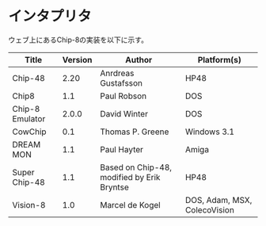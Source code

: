 # インタプリタ

ウェブ上にあるChip-8の実装を以下に示す。

| Title   | Version | Author              | Platform(s) |
|---------|---------|---------------------|-------------|
| Chip-48 | 2.20    | Anrdreas Gustafsson | HP48        |
| Chip8   | 1.1     | Paul Robson         | DOS         |
| Chip-8 Emulator | 2.0.0  | David Winter | DOS         |
| CowChip | 0.1     | Thomas P. Greene    | Windows 3.1 |
| DREAM MON | 1.1   | Paul Hayter         | Amiga       |
| Super Chip-48 | 1.1 | Based on Chip-48, modified by Erik Bryntse | HP48 |
| Vision-8 | 1.0 | Marcel de Kogel | DOS, Adam, MSX, ColecoVision |
